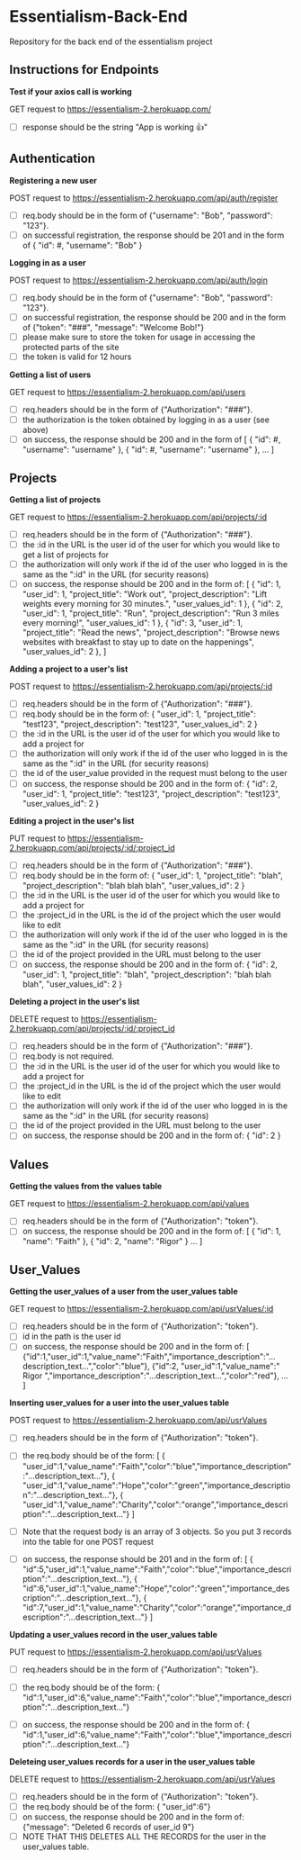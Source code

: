 # Essentialism-Back-End
Repository for the back end of the essentialism project

## Instructions for Endpoints

**Test if your axios call is working**

GET request to https://essentialism-2.herokuapp.com/
- [ ] response should be the string "App is working 👍"

## Authentication

**Registering a new user**

POST request to https://essentialism-2.herokuapp.com/api/auth/register
- [ ] req.body should be in the form of {"username": "Bob", "password": "123"}.
- [ ] on successful registration, the response should be 201 and in the form of { "id": #, "username": "Bob" }

**Logging in as a user**

POST request to https://essentialism-2.herokuapp.com/api/auth/login
- [ ] req.body should be in the form of {"username": "Bob", "password": "123"}.
- [ ] on successful registration, the response should be 200 and in the form of {"token": "###", "message": "Welcome Bob!"}
- [ ] please make sure to store the token for usage in accessing the protected parts of the site
- [ ] the token is valid for 12 hours

**Getting a list of users**

GET request to https://essentialism-2.herokuapp.com/api/users
- [ ] req.headers should be in the form of {"Authorization": "###"}.
- [ ] the authorization is the token obtained by logging in as a user (see above)
- [ ] on success, the response should be 200 and in the form of [ { "id": #, "username": "username" }, { "id": #, "username": "username" }, ... ]

## Projects

**Getting a list of projects**

GET request to https://essentialism-2.herokuapp.com/api/projects/:id
- [ ] req.headers should be in the form of {"Authorization": "###"}.
- [ ] the :id in the URL is the user id of the user for which you would like to get a list of projects for
- [ ] the authorization will only work if the id of the user who logged in is the same as the ":id" in the URL (for security reasons)
- [ ] on success, the response should be 200 and in the form of: 
[
  {
    "id": 1,
    "user_id": 1,
    "project_title": "Work out",
    "project_description": "Lift weights every morning for 30 minutes.",
    "user_values_id": 1
  },
  {
    "id": 2,
    "user_id": 1,
    "project_title": "Run",
    "project_description": "Run 3 miles every morning!",
    "user_values_id": 1
  },
  {
    "id": 3,
    "user_id": 1,
    "project_title": "Read the news",
    "project_description": "Browse news websites with breakfast to stay up to date on the happenings",
    "user_values_id": 2
  },
]

**Adding a project to a user's list**

POST request to https://essentialism-2.herokuapp.com/api/projects/:id
- [ ] req.headers should be in the form of {"Authorization": "###"}.
- [ ] req.body should be in the form of: 
{
  "user_id": 1,
  "project_title": "test123",
  "project_description": "test123",
  "user_values_id": 2
}
- [ ] the :id in the URL is the user id of the user for which you would like to add a project for
- [ ] the authorization will only work if the id of the user who logged in is the same as the ":id" in the URL (for security reasons)
- [ ] the id of the user_value provided in the request must belong to the user
- [ ] on success, the response should be 200 and in the form of: 
{
  "id": 2,
  "user_id": 1,
  "project_title": "test123",
  "project_description": "test123",
  "user_values_id": 2
}

**Editing a project in the user's list**

PUT request to https://essentialism-2.herokuapp.com/api/projects/:id/:project_id
- [ ] req.headers should be in the form of {"Authorization": "###"}.
- [ ] req.body should be in the form of: 
{
  "user_id": 1,
  "project_title": "blah",
  "project_description": "blah blah blah",
  "user_values_id": 2
}
- [ ] the :id in the URL is the user id of the user for which you would like to add a project for
- [ ] the :project_id in the URL is the id of the project which the user would like to edit
- [ ] the authorization will only work if the id of the user who logged in is the same as the ":id" in the URL (for security reasons)
- [ ] the id of the project provided in the URL must belong to the user
- [ ] on success, the response should be 200 and in the form of: 
{
  "id": 2,
  "user_id": 1,
  "project_title": "blah",
  "project_description": "blah blah blah",
  "user_values_id": 2
}

**Deleting a project in the user's list**

DELETE request to https://essentialism-2.herokuapp.com/api/projects/:id/:project_id
- [ ] req.headers should be in the form of {"Authorization": "###"}.
- [ ] req.body is not required.
- [ ] the :id in the URL is the user id of the user for which you would like to add a project for
- [ ] the :project_id in the URL is the id of the project which the user would like to edit
- [ ] the authorization will only work if the id of the user who logged in is the same as the ":id" in the URL (for security reasons)
- [ ] the id of the project provided in the URL must belong to the user
- [ ] on success, the response should be 200 and in the form of: 
{
  "id": 2
}

## Values

**Getting the values from the values table**

GET request to https://essentialism-2.herokuapp.com/api/values
- [ ] req.headers should be in the form of {"Authorization": "token"}.
- [ ] on success, the response should be 200 and in the form of: 
[
  {
    "id": 1,
    "name": "Faith"
  },
  {
    "id": 2,
    "name": "Rigor"
  }
  ...
]

## User_Values

**Getting the user_values of a user from the user_values table**

GET request to https://essentialism-2.herokuapp.com/api/usrValues/:id
- [ ] req.headers should be in the form of {"Authorization": "token"}.
- [ ] id in the path is the user id
- [ ] on success, the response should be 200 and in the form of: 
[ {"id":1,"user_id":1,"value_name":"Faith","importance_description":"…description_text…","color":"blue"}, {"id":2, "user_id":1,"value_name":" Rigor ","importance_description":"…description_text…","color":"red"}, …
]

**Inserting user_values for a user into the user_values table**

POST request to https://essentialism-2.herokuapp.com/api/usrValues
- [ ] req.headers should be in the form of {"Authorization": "token"}.
- [ ] the req.body should be of the form:
[ { "user_id":1,"value_name":"Faith","color":"blue","importance_description":"…description_text…"}, { "user_id":1,"value_name":"Hope","color":"green","importance_description":"…description_text…"}, { "user_id":1,"value_name":"Charity","color":"orange","importance_description":"…description_text…"} ]
- [ ] Note that the request body is an array of 3 objects. So you put 3 records into the table for one POST request
- [ ] on success, the response should be 201 and in the form of: 
[ { "id":5,"user_id":1,"value_name":"Faith","color":"blue","importance_description":"…description_text…"}, { "id":6,"user_id":1,"value_name":"Hope","color":"green","importance_description":"…description_text…"}, { "id":7,"user_id":1,"value_name":"Charity","color":"orange","importance_description":"…description_text…"} ]


**Updating a user_values record in the user_values table**

PUT request to https://essentialism-2.herokuapp.com/api/usrValues
- [ ] req.headers should be in the form of {"Authorization": "token"}.
- [ ] the req.body should be of the form:
{ "id":1,"user_id":6,"value_name":"Faith","color":"blue","importance_description":"…description_text…"}
- [ ] on success, the response should be 200 and in the form of: 
{ "id":1,"user_id":6,"value_name":"Faith","color":"blue","importance_description":"…description_text…"}


**Deleteing user_values records for a user in the user_values table**

DELETE request to https://essentialism-2.herokuapp.com/api/usrValues
- [ ] req.headers should be in the form of {"Authorization": "token"}.
- [ ] the req.body should be of the form:
{ "user_id":6"}
- [ ] on success, the response should be 200 and in the form of: 
{"message": "Deleted 6 records of user_id 9"}
- [ ] NOTE THAT THIS DELETES ALL THE RECORDS for the user in the user_values table.